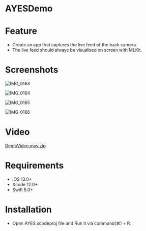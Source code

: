 # AYESDemo

# Feature

- Create an app that captures the live feed of the back camera.
- The live feed should always be visualised on screen with MLKit.


# Screenshots
![IMG_0163](https://user-images.githubusercontent.com/56722459/160133832-227eb612-da51-4f7e-bb6d-925e1b0fe61a.PNG)

![IMG_0164](https://user-images.githubusercontent.com/56722459/160133881-cd420d28-a206-4153-92f0-4c9add228f9a.PNG)

![IMG_0165](https://user-images.githubusercontent.com/56722459/160133958-8c8e8269-dac9-4f27-bf32-a7f641f85b54.PNG)

![IMG_0166](https://user-images.githubusercontent.com/56722459/160133989-4c1467f2-9f29-43fd-9e86-82940b5023ff.PNG)

# Video

[DemoVideo.mov.zip](https://github.com/krishnmobilehub/AYESDemo/files/8351069/DemoVideo.mov.zip)

# Requirements

- iOS 13.0+
- Xcode 12.0+
- Swift 5.0+

# Installation

- Open AYES.xcodeproj file and Run it via command(⌘) + R. 
